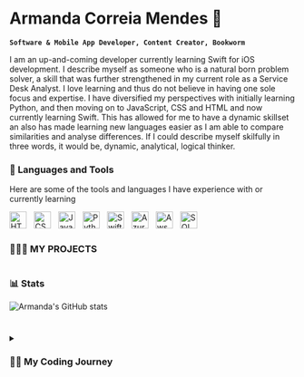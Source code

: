 <head>
    <link rel="stylesheet" href="https://kit.fontawesome.com/f0a6d108e3.css" crossorigin="anonymous">
</head>

# Armanda Correia Mendes 👋

**`Software & Mobile App Developer, Content Creator, Bookworm`**

I am an up-and-coming developer currently learning Swift for iOS development. I describe myself as someone who is a natural born problem solver, a skill that was further strengthened in my current role as a Service Desk Analyst. I love learning and thus do not believe in having one sole focus and expertise. I have diversified my perspectives with initially learning Python, and then moving on to JavaScript, CSS and HTML and now currently learning Swift. This has allowed for me to have a dynamic skillset an also has made learning new languages easier as I am able to compare similarities and analyse differences. If I could describe myself skilfully in three words, it would be, dynamic, analytical, logical thinker. 




### 🧰 Languages and Tools
Here are some of the tools and languages I have experience with or currently learning

<img align="left" alt="HTML" width="30px" style="padding-right:10px;" src="https://cdn.jsdelivr.net/gh/devicons/devicon/icons/html5/html5-plain.svg" />
<img align="left" alt="CSS" width="30px" style="padding-right:10px;" src="https://cdn.jsdelivr.net/gh/devicons/devicon/icons/css3/css3-plain.svg" />
<img align="left" alt="JavaScript" width="30px" style="padding-right:10px;" src="https://cdn.jsdelivr.net/gh/devicons/devicon/icons/javascript/javascript-plain.svg" />
<img align="left" alt="Python" width="30px" style="padding-right:10px;" src="https://cdn.jsdelivr.net/gh/devicons/devicon/icons/python/python-plain.svg" />
<img align="left" alt="Swift" width="30px" style="padding-right:10px;" src="https://cdn.jsdelivr.net/gh/devicons/devicon@latest/icons/swift/swift-original.svg" />
<img align="left" alt="Azure" width="30px" style="padding-right:10px;" src="https://cdn.jsdelivr.net/gh/devicons/devicon@latest/icons/azure/azure-original.svg" />
<img align="left" alt="Aws" width="30px" style="padding-right:10px;" src="https://cdn.jsdelivr.net/gh/devicons/devicon@latest/icons/amazonwebservices/amazonwebservices-original-wordmark.svg" />
<img align="left" alt="SQL" width="30px" style="padding-right:10px;" src="https://cdn.jsdelivr.net/gh/devicons/devicon@latest/icons/mysql/mysql-original.svg" />
          
<br />

#
### 👩🏾‍💻 MY PROJECTS


#

### 📊 Stats

![Armanda's GitHub stats](https://github-readme-stats.vercel.app/api?username=ArmandaMendes&show_icons=true&theme=gruvbox)

<!-- ![GitHub Streak](https://streak-stats.demolab.com?user=ArmandaMendes&theme=gruvbox&border_radius=4.5) -->

#



<details>
    <summary><h3>👨‍💻 My Coding Journey </h3></summary>
     


As most coders will relate, I was always the “techy” in my household. I call people when they need help setting up hardware, fixing any issues related to mobile phones, laptops, or printers, or using software.
Nevertheless, I went to university to study LLB Law with honours. I graduated with 2:1. Technology has never honestly been something I had considered, mostly because it was never something I studied in school, nor was there much emphasis on it as a career path during my journey. 

But as fate would have it, the first job I landed post-graduation was a Service Desk Analyst role at the University of Westminster. Here, I was introduced to the tech industry and learned so much about problem-solving, logical and analytical thinking, and overall online research. 

It was no surprise that I naturally gravitated to this role and, because I was good at it, became a Senior member of the team within weeks!
Here is a timeline of my journey!


💻 In August 2018, got my first IT Job as a 
Service Desk Analyst. Shortly after, I became a senior member. 
Here I learned all about Windows & Mac OS, 
Hardware and Software troubleshooting, 
Research, Problem Solving, Azure, ITIL and Agile.




FEB 2023 BOOTCAMP

🎊Discovered UK Government
Funded skills boot camp thanks to TikTok 2022
Registered for a Software Dev Level 3 Bootcamp Feb 2023
Learned Python, & AWS here. 


APR 2023 SELF LEARNING 

❤Completed boot camp April 2023
I began self-learning using YouTube
learned JavaScript, HTML, CSS 



2024 - I am still learning !

   


